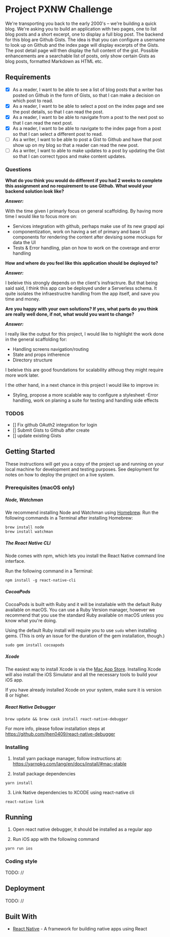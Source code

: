 # Project PXNW Challenge

We're transporting you back to the early 2000's – we're building a quick blog. We're asking you to build an application with two pages, one to list blog posts and a short excerpt, one to display a full blog post. The backend for this blog are Github Gists. The idea is that you can configure a username to look up on Github and the index page will display excerpts of the Gists. The post detail page will then display the full content of the gist. Possible enhancements are a searchable list of posts, only show certain Gists as blog posts, formatted Markdown as HTML etc.

## Requirements

- [x] As a reader, I want to be able to see a list of blog posts that a writer has posted on Github in the form of Gists, so that I can make a decision on which post to read.
- [x] As a reader, I want to be able to select a post on the index page and see the post details, so that I can read the post.
- [x] As a reader, I want to be able to navigate from a post to the next post so that I can read the next post.
- [x] As a reader, I want to be able to navigate to the index page from a post so that I can select a different post to read.
- [ ] As a writer, I want to be able to post a Gist to Github and have that post show up on my blog so that a reader can read the new post.
- [ ] As a writer, I want to able to make updates to a post by updating the Gist so that I can correct typos and make content updates.

### Questions

**What do you think you would do different if you had 2 weeks to complete this assignment and no requirement to use Github. What would your backend solution look like?**

*__Answer:__*

  With the time given I primarly focus on general scaffolding. By having more time I would like to focus more on:
  - Services integration with github, perhaps make use of its new grapql api
  - componentization, work on having a set of primary and base UI components for rendering the content after devising some mockups for data the UI
  - Tests & Error handling, plan on how to work on the coverage and error handling

**How and where do you feel like this application should be deployed to?**

*__Answer:__*

I beleive this strongly depends on the client's insfractrure. But that being said said, I think this app can be deployed under a Serverless schema. It quite isolates the infraestructre handling from the app itself, and save you time and money.

**Are you happy with your own solutions? If yes, what parts do you think are really
well done, if not, what would you want to change?**

*__Answer:__*

I really like the output for this project, I would like to highlight the work done in the general scaffolding for:
- Handling screens navigation/routing
- State and props intherence
- Directory structure

I beleive this are good foundations for scalability althoug they might require more work later.

I the other hand, in a next chance in this project I would like to improve in:
- Styling, propose a more scalable way to configure a stylesheet
-Error handling, work on planing a suite for testing and handling side effects

### TODOS
- [] Fix github OAuth2 integration for login
- [] Submit Gists to Github after create
- [] update existing Gists

## Getting Started

These instructions will get you a copy of the project up and running on your local machine for development and testing purposes. See deployment for notes on how to deploy the project on a live system.

### Prerequisites (macOS only)

##### Node, Watchman
We recommend installing Node and Watchman using [Homebrew](http://brew.sh/). Run the following commands in a Terminal after installing Homebrew:

```
brew install node
brew install watchman
```
##### The React Native CLI
Node comes with npm, which lets you install the React Native command line interface.

Run the following command in a Terminal:

```
npm install -g react-native-cli
```

##### CocoaPods
CocoaPods is built with Ruby and it will be installable with the default Ruby available on macOS. You can use a Ruby Version manager, however we recommend that you use the standard Ruby available on macOS unless you know what you're doing.

Using the default Ruby install will require you to use `sudo` when installing gems. (This is only an issue for the duration of the gem installation, though.)

```
sudo gem install cocoapods
```

##### Xcode
The easiest way to install Xcode is via the [Mac App Store](https://itunes.apple.com/us/app/xcode/id497799835?mt=12). Installing Xcode will also install the iOS Simulator and all the necessary tools to build your iOS app.

If you have already installed Xcode on your system, make sure it is version 8 or higher.

##### React Native Debugger
```
brew update && brew cask install react-native-debugger
```
For more info, please follow installation steps at https://github.com/jhen0409/react-native-debugger

### Installing
1. Install yarn package manager, follow instructions at: https://yarnpkg.com/lang/en/docs/install/#mac-stable

2. Install package dependencies

```
yarn install
```
3. Link Native dependencies to XCODE using react-native cli

```
react-native link
```

## Running

1. Open react native debugger, it should be installed as a regular app

2. Run iOS app with the following command
```
yarn run ios
```

### Coding style

TODO: //

## Deployment

TODO: //

## Built With

* [React Native](https://facebook.github.io/react-native/) - A framework for building native apps using React
